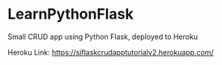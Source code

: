 # LearnPythonFlask
Small CRUD app using Python Flask, deployed to Heroku

Heroku Link: https://siflaskcrudapptutorialv2.herokuapp.com/
